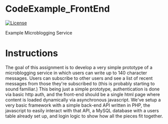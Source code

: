 CodeExample_FrontEnd
====================

[![License](https://poser.pugx.org/leaphly/cart-bundle/license.png)](https://packagist.org/packages/leaphly/cart-bundle)

Example Microblogging Service


Instructions
============

The goal of this assignment is to develop a very simple prototype of a microblogging service in which users can write up to 140 character messages.  Users can subscribe to other users and see a list of recent messages from those they're subscribed to (this is probably starting to sound familiar.)  This being just a simple prototype, authentication is done via basic http auth, and the front-end should be a single html page where content is loaded dynamically via asynchronous javascript.  We've setup a very basic framework with a simple back-end API written in PHP, the javascript to easily interact with that API, a MySQL database with a users table already set up, and login logic to show how all the pieces fit together.
